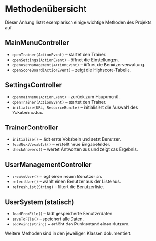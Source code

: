 # Methodenübersicht

Dieser Anhang listet exemplarisch einige wichtige Methoden des Projekts auf.

## MainMenuController
- `openTrainer(ActionEvent)` – startet den Trainer.
- `openSettings(ActionEvent)` – öffnet die Einstellungen.
- `openUserManagement(ActionEvent)` – öffnet die Benutzerverwaltung.
- `openScoreBoard(ActionEvent)` – zeigt die Highscore-Tabelle.

## SettingsController
- `openMainMenu(ActionEvent)` – zurück zum Hauptmenü.
- `openTrainer(ActionEvent)` – startet den Trainer.
- `initialize(URL, ResourceBundle)` – initialisiert die Auswahl des Vokabelmodus.

## TrainerController
- `initialize()` – lädt erste Vokabeln und setzt Benutzer.
- `loadNextVocabSet()` – erstellt neue Eingabefelder.
- `checkAnswers()` – wertet Antworten aus und zeigt das Ergebnis.

## UserManagementController
- `createUser()` – legt einen neuen Benutzer an.
- `selectUser()` – wählt einen Benutzer aus der Liste aus.
- `refreshList(String)` – filtert die Benutzerliste.

## UserSystem (statisch)
- `loadFromFile()` – lädt gespeicherte Benutzerdaten.
- `saveToFile()` – speichert alle Daten.
- `addPoint(String)` – erhöht den Punktestand eines Nutzers.

Weitere Methoden sind in den jeweiligen Klassen dokumentiert.

